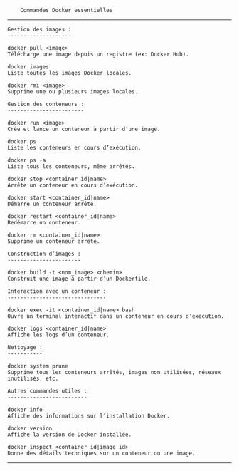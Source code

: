 		Commandes Docker essentielles
************************************************************************************************

	Gestion des images :
	-------------------- 

    docker pull <image>
    Télécharge une image depuis un registre (ex: Docker Hub).

    docker images
    Liste toutes les images Docker locales.

    docker rmi <image>
    Supprime une ou plusieurs images locales.

	Gestion des conteneurs :
	------------------------

    docker run <image>
    Crée et lance un conteneur à partir d’une image.

    docker ps
    Liste les conteneurs en cours d’exécution.

    docker ps -a
    Liste tous les conteneurs, même arrêtés.

    docker stop <container_id|name>
    Arrête un conteneur en cours d’exécution.

    docker start <container_id|name>
    Démarre un conteneur arrêté.

    docker restart <container_id|name>
    Redémarre un conteneur.

    docker rm <container_id|name>
    Supprime un conteneur arrêté.

	Construction d’images :
	-----------------------

    docker build -t <nom_image> <chemin>
    Construit une image à partir d’un Dockerfile.

	Interaction avec un conteneur :
	-------------------------------

    docker exec -it <container_id|name> bash
    Ouvre un terminal interactif dans un conteneur en cours d’exécution.

    docker logs <container_id|name>
    Affiche les logs d’un conteneur.

	Nettoyage :
	-----------

    docker system prune
    Supprime tous les conteneurs arrêtés, images non utilisées, réseaux inutilisés, etc.

	Autres commandes utiles :
	-------------------------

    docker info
    Affiche des informations sur l’installation Docker.

    docker version
    Affiche la version de Docker installée.

    docker inspect <container_id|image_id>
    Donne des détails techniques sur un conteneur ou une image.

***********************************************************************************************************************

